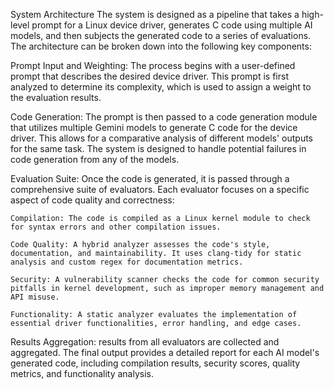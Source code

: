 System Architecture
The system is designed as a pipeline that takes a high-level prompt for a Linux device driver, generates C code using multiple AI models, and then subjects the generated code to a series of evaluations. The architecture can be broken down into the following key components:

Prompt Input and Weighting: 
    The process begins with a user-defined prompt that describes the desired device driver.
    This prompt is first analyzed to determine its complexity, which is used to assign a weight to the evaluation results. 

Code Generation: 
    The prompt is then passed to a code generation module that utilizes multiple Gemini models to generate C code for the device driver. 
    This allows for a comparative analysis of different models' outputs for the same task. 
    The system is designed to handle potential failures in code generation from any of the models. 

Evaluation Suite: 
    Once the code is generated, it is passed through a comprehensive suite of evaluators. Each evaluator focuses on a specific aspect of code quality and correctness:

    Compilation: The code is compiled as a Linux kernel module to check for syntax errors and other compilation issues.

    Code Quality: A hybrid analyzer assesses the code's style, documentation, and maintainability. It uses clang-tidy for static analysis and custom regex for documentation metrics.

    Security: A vulnerability scanner checks the code for common security pitfalls in kernel development, such as improper memory management and API misuse.

    Functionality: A static analyzer evaluates the implementation of essential driver functionalities, error handling, and edge cases.

Results Aggregation: 
    results from all evaluators are collected and aggregated.
    The final output provides a detailed report for each AI model's generated code, including compilation results, security scores, quality metrics, and functionality analysis. 